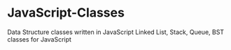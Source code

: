 # JavaScript-Classes
Data Structure classes written in JavaScript
Linked List, Stack, Queue, BST classes for JavaScript
